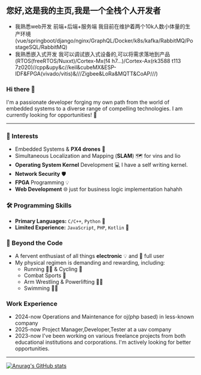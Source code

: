 ## 您好,这是我的主页,我是一个全栈个人开发者
- 我熟悉web开发 前端+后端+服务端 我目前在维护着两个10k人数小体量的生产环境 (vue/springboot/django/nginx/GraphQL/Docker/k8s/kafka/RabbitMQ/PostageSQL/RabbitMQ)
- 我熟悉嵌入式开发 我可以调试嵌入式设备的,可以将需求落地到产品(RTOS(freeRTOS/Nuxxt)/Cortex-Mx(f4 h7...)/Cortex-Ax(rk3588 t113 7z020)//cpp&upy&c//keil&cubeMX&ESP-IDF&FPGA(vivado/vitis)&///Zigbee&LoRa&MQTT&CoAP///)

### Hi there 👋

I'm a passionate developer forging my own path from the world of embedded systems to a diverse range of compelling technologies. I am currently looking for opportunities! 🚀

---

### 🔭 Interests
- Embedded Systems & **PX4 drones** 🚁
- Simultaneous Localization and Mapping (**SLAM**) 🗺️ for vins and lio
- **Operating System Kernel** Development 💻  I have a self writing kernel.
- **Network Security** 🛡️
- **FPGA** Programming 💡
- **Web Development** 🌐 just for business logic implementation hahahh

### 🛠️ Programming Skills
- **Primary Languages:** `C/C++`, `Python` 🐍
- **Limited Experience:** `JavaScript`, `PHP`, `Kotlin` 📱

### 💪 Beyond the Code
- A fervent enthusiast of all things **electronic** 💡 and  full user
- My physical regimen is demanding and rewarding, including:
  - Running 🏃‍♂️ & Cycling 🚴
  - Combat Sports 🥊
  - Arm Wrestling & Powerlifting 🏋️‍♂️
  - Swimming 🏊‍♂️

### Work Experience
- 2024-now Operations and Maintenance for oj(php based) in less-known company
- 2025-now Project Manager,Developer,Tester at a uav company
- 2023-now I've been working on various freelance projects from both educational institutions and corporations.
  I'm actively looking for better opportunities.
---
[![Anurag's GitHub stats](https://github-readme-stats.vercel.app/api?username=zsyeh&show_icons=true&theme=radical)](https://github.com/anuraghazra/github-readme-stats)

